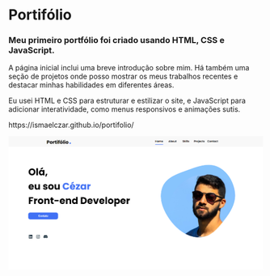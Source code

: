 # Portifólio
### Meu primeiro portfólio foi criado usando HTML, CSS e JavaScript. 
A página inicial inclui uma breve introdução sobre mim. Há também uma seção de projetos onde posso mostrar os meus trabalhos recentes e destacar minhas habilidades em diferentes áreas.

Eu usei HTML e CSS para estruturar e estilizar o site, e JavaScript para adicionar interatividade, como menus responsivos e animações sutis.
<p>https://ismaelczar.github.io/portifolio/</p>

![preview img](/preview.png)

